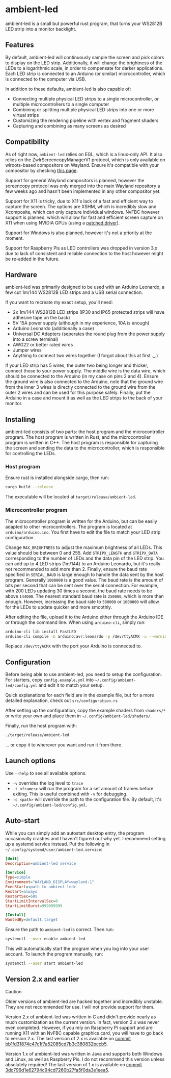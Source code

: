 # ambient-led
ambient-led is a small but powerful rust program, that turns your WS2812B LED strip into a monitor backlight.
## Features
By default, ambient-led will continuously sample the screen and pick colors to display on the LED strip. Additionally, it will change the brightness of the LEDs to a logarithmic scale, in order to compensate for darker applications. Each LED strip is connected to an Arduino (or similar) microcontroller, which is connected to the computer via USB.

In addition to these defaults, ambient-led is also capable of:
- Connecting multiple physical LED strips to a single microcontroller, or multiple microcontrollers to a single computer
- Combining or splitting multiple physical LED strips into one or more virtual strips
- Customizing the rendering pipeline with vertex and fragment shaders
- Capturing and combining as many screens as desired
## Compatibility
As of right now, `ambient-led` relies on EGL, which is a linux-only API. It also relies on the ZwlrScreencopyManagerV1 protocol, which is only available on wlroots-based compositors on Wayland. Ensure it's compatible with your compositor by checking [this page](https://wayland.app/protocols/wlr-screencopy-unstable-v1).

Support for general Wayland compositors is planned, however the screencopy protocol was only merged into the main Wayland repository a few weeks ago and hasn't been implemented in any other compositor yet.

Support for X11 is tricky, due to X11's lack of a fast and efficient way to capture the screen. The options are XSHM, which is incredibly slow and Xcomposite, which can only capture individual windows. NvFBC however support is planned, which will allow for fast and efficient screen capture on X11 when using NVIDIA GPUs (using a [patched driver](https://github.com/keylase/nvidia-patch)).

Support for Windows is also planned, however it's not a priority at the moment.

Support for Raspberry Pis as LED controllers was dropped in version 3.x due to lack of consistent and reliable connection to the host however might be re-added in the future.
## Hardware
ambient-led was primarily designed to be used with an Arduino Leonardo, a few cut 1m/144 WS2812B LED strips and a USB serial connection.

If you want to recreate my exact setup, you'll need:
- 2x 1m/144 WS2812B LED strips (IP30 and IP65 protected strips will have adhesive tape on the back)
- 5V 15A power supply (although in my experience, 10A is enough)
- Arduino Leonardo (additionally a case)
- Universal DC Adapters (seperates the round plug from the power supply into a screw terminal)
- AWG22 or better rated wires
- Jumper wires
- Anything to connect two wires together (I forgot about this at first ._.)

If your LED strip has 5 wires, the outer two being longer and thicker, connect those to your power supply. The middle wire is the data wire, which should be connected to the Arduino (in my case on pins 2 and 4). Ensure the ground wire is also connected to the Arduino, note that the ground wire from the inner 3 wires is directly connected to the ground wire from the outer 2 wires and can be used for this purpose safely. Finally, put the Arduino in a case and mount it as well as the LED strips to the back of your monitor.
## Installing
ambient-led consists of two parts: the host program and the microcontroller program. The host program is written in Rust, and the microcontroller program is written in C++. The host program is responsible for capturing the screen and sending the data to the microcontroller, which is responsible for controlling the LEDs.
### Host program
Ensure rust is installed alongside cargo, then run:
```sh
cargo build --release
```
The executable will be located at `target/release/ambient-led`.
### Microcontroller program
The microcontroller program is written for the Arduino, but can be easily adapted to other microcontrollers. The program is located at `arduino/arduino.ino`. You first have to edit the file to match your LED strip configuration.

Change `MAX_BRIGHTNESS` to adjust the maximum brightness of all LEDs. This value should be between 0 and 255. Add `STRIPX_LENGTH` and `STRIPX_DATA` corresponding to the number of LEDs and the data pin of the LED strip. You can add up to 4 LED strips (1m/144) to an Arduino Leonardo, but it's really not recommended to add more than 2. Finally, ensure the baud rate specified in `SERIAL_BAUD` is large enough to handle the data sent by the host program. Generally `1000000` is a good value. The baud rate is the amount of bits per second that can be sent over the serial connection. For example, with 200 LEDs updating 30 times a second, the baud rate needs to be above `144000`. The nearest standard baud rate is `250000`, which is more than enough. However, increasing the baud rate to `500000` or `1000000` will allow for the LEDs to update quicker and more smoothly.

After editing the file, upload it to the Arduino either through the Arduino IDE or through the command line. When using `arduino-cli`, simply run:
```sh
arduino-cli lib install FastLED
arduino-cli compile -b arduino:avr:leonardo -p /dev/ttyACMX -u --warnings all arduino.ino
```
Replace `/dev/ttyACMX` with the port your Arduino is connected to.
## Configuration
Before being able to use ambient-led, you need to setup the configuration.
For starters, copy `config.example.yml` into `~/.config/ambient-led/config.yml` and edit it to match your setup.

Quick explanations for each field are in the example file, but for a more detailed explanation, check out `src/configuration.rs`

After setting up the configuration, copy the example shaders from `shaders/*` or write your own and place them in `~/.config/ambient-led/shaders/`.

Finally, run the host program with:
```sh
./target/release/ambient-led
```
... or copy it to wherever you want and run it from there.
## Launch options
Use `--help` to see all available options.
- `-v` overrides the log level to `trace`
- `-t <frames>` will run the program for a set amount of frames before exiting. This is useful combined with `-v` for debugging.
- `-c <path>` will override the path to the configuration file. By default, it's `~/.config/ambient-led/config.yml`.
## Auto-start
While you can simply add an autostart desktop entry, the program occasionally crashes and I haven't figured out why yet. I recommend setting up a systemd service instead.
Put the following in `~/.config/systemd/user/ambient-led.service`:
```ini
[Unit]
Description=ambient-led service

[Service]
Type=simple
Environment="WAYLAND_DISPLAY=wayland-1"
ExecStart=<path to ambient-led>
Restart=always
RestartSec=60s
StartLimitIntervalSec=0
StartLimitBurst=999999999

[Install]
WantedBy=default.target
```
Ensure the path to `ambient-led` is correct. Then run:
```sh
systemctl --user enable ambient-led
```

This will automatically start the program when you log into your user account.
To launch the program manually, run:
```sh
systemctl --user start ambient-led
```
## Version 2.x and earlier
> [!CAUTION]
> Older versions of ambient-led are hacked together and incredibly unstable. They are not recommended for use. I will not provide support for them.

Version 2.x of ambient-led was written in C and didn't provide nearly as much customization as the current version. In fact, version 2.x was never even completed.
However, if you rely on Raspberry Pi support and are running X11 with an NvFBC capable graphics card, you will have to go back to version 2.x. The last version of 2.x is available on [commit bb1fd31874c47c1f7a52085cd7b3c380832bccb5](https://github.com/PancakeTAS/ambient-led/commit/bb1fd31874c47c1f7a52085cd7b3c380832bccb5).

Version 1.x of ambient-led was written in Java and supports both Windows and Linux, as well as Raspberry Pis. I do not recommend this version unless absolutely required! The last version of 1.x is available on [commit 3dc796d1e62794c94cd7260b27fa5f0da3e1eea5](https://github.com/PancakeTAS/ambient-led/tree/3dc796d1e62794c94cd7260b27fa5f0da3e1eea5).
